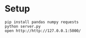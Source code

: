 # Setup

    pip install pandas numpy requests
    python server.py
    open http://http://127.0.0.1:5000/